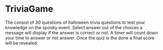 # TriviaGame

The consist of 30 questions of halloween trivia questions to test your knowledge on the spooky event. 
Select answer out of the choices a message will display if the answer is correct or not. 
A timer will count down your time to answer or not answer. Once the quiz is the done a final score will be revealed.
